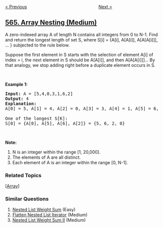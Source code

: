 <!--|This file generated by command(leetcode description); DO NOT EDIT.    |-->
<!--+----------------------------------------------------------------------+-->
<!--|@author    openset <openset.wang@gmail.com>                           |-->
<!--|@link      https://github.com/openset                                 |-->
<!--|@home      https://github.com/tonymontaro/leetcode-hints                        |-->
<!--+----------------------------------------------------------------------+-->

[< Previous](https://github.com/tonymontaro/leetcode-hints/tree/master/problems/find-the-closest-palindrome "Find the Closest Palindrome")
　　　　　　　　　　　　　　　　
[Next >](https://github.com/tonymontaro/leetcode-hints/tree/master/problems/reshape-the-matrix "Reshape the Matrix")

## [565. Array Nesting (Medium)](https://leetcode.com/problems/array-nesting "数组嵌套")

<p>A zero-indexed array A of length N contains all integers from 0 to N-1. Find and return the longest length of set S, where S[i] = {A[i], A[A[i]], A[A[A[i]]], ... } subjected to the rule below.</p>

<p>Suppose the first element in S starts with the selection of element A[i] of index = i, the next element in S should be A[A[i]], and then A[A[A[i]]]&hellip; By that analogy, we stop adding right before a duplicate element occurs in S.</p>

<p>&nbsp;</p>

<p><b>Example 1:</b></p>

<pre>
<b>Input:</b> A = [5,4,0,3,1,6,2]
<b>Output:</b> 4
<b>Explanation:</b> 
A[0] = 5, A[1] = 4, A[2] = 0, A[3] = 3, A[4] = 1, A[5] = 6, A[6] = 2.

One of the longest S[K]:
S[0] = {A[0], A[5], A[6], A[2]} = {5, 6, 2, 0}
</pre>

<p>&nbsp;</p>

<p><b>Note:</b></p>

<ol>
	<li>N is an integer within the range [1, 20,000].</li>
	<li>The elements of A are all distinct.</li>
	<li>Each element of A is an integer within the range [0, N-1].</li>
</ol>

### Related Topics
  [[Array](https://github.com/tonymontaro/leetcode-hints/tree/master/tag/array/README.md)]

### Similar Questions
  1. [Nested List Weight Sum](https://github.com/tonymontaro/leetcode-hints/tree/master/problems/nested-list-weight-sum) (Easy)
  1. [Flatten Nested List Iterator](https://github.com/tonymontaro/leetcode-hints/tree/master/problems/flatten-nested-list-iterator) (Medium)
  1. [Nested List Weight Sum II](https://github.com/tonymontaro/leetcode-hints/tree/master/problems/nested-list-weight-sum-ii) (Medium)
